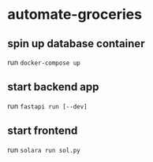 # automate-groceries

## spin up database container
run ```docker-compose up```

## start backend app
run ```fastapi run [--dev]```

## start frontend 
run ```solara run sol.py```